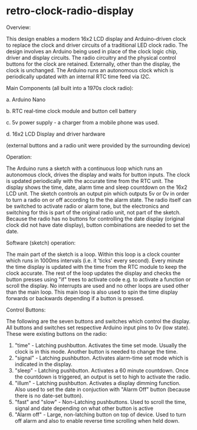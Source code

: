 # retro-clock-radio-display
Overview:

This design enables a modern 16x2 LCD display and Arduino-driven clock to replace the clock and driver circuits of a traditional LED clock radio.
The design involves an Arduino being used in place of the clock logic chip, driver and display circuits.
The radio circuitry and the physical control buttons for the clock are retained. Externally, other than the display, the clock is unchanged.
The Arduino runs an autonomous clock which is periodically updated with an internal RTC time feed via I2C.

Main Components (all built into a 1970s clock radio):

 a. Arduino Nano
 
 b. RTC real-time clock module and button cell battery
 
 c. 5v power supply - a charger from a mobile phone was used.
 
 d. 16x2 LCD Display and driver hardware

(external buttons and a radio unit were provided by the surrounding device)

Operation:

The Arduino runs a sketch with a continuous loop which runs an autonomous clock, drives the display and waits for button inputs.
The clock is updated periodically with the accurate time from the RTC unit.
The display shows the time, date, alarm time and sleep countdown on the 16x2 LCD unit. 
The sketch controls an output pin which outputs 5v or 0v in order to turn a radio on or off according to the the alarm state.
The radio itself can be switched to activate radio or alarm tone, but the electronics and switching for this is part of the original radio unit, not part of the sketch.
Because the radio has no buttons for controlling the date display (original clock did not have date display), button combinations are needed to set the date.

Software (sketch) operation:

The main part of the sketch is a loop. Within this loop is a clock counter which runs in 1000ms intervals (i.e. it 'ticks' every second). 
Every minute the time display is updated with the time from the RTC module to keep the clock accurate.
The rest of the loop updates the display and checks the button presses using "if" trees to activate code e.g. to activate a function or scroll the display. 
No interrupts are used and no other loops are used other than the main loop. This main loop is also used to spin the time display forwards or backwards depending if a button is pressed.

Control Buttons:

The following are the seven buttons and switches which control the display. All buttons and switches set 
respective Arduino input pins to 0v (low state). These were existing buttons on the radio:
1. "time" - Latching pushbutton. Activates the time set mode. Usually the clock is in this mode. Another button is needed to change the time.
2. "signal" - Latching pushbutton. Activates alarm-time set mode which is indicated in the display.
3. "sleep" - Latching pushbutton. Activates a 60 minute countdown. Once the countdown is triggered, an output is set to high to activate the radio.
4. "illum" - Latching pushbutton. Activates a display dimming function. Also used to set the date in conjuction with "Alarm Off" button (because there is no date-set button).
5. "fast" and "slow" - Non-Latching pushbuttons. Used to scroll the time, signal and date depending on what other button is active
6. "Alarm off" - Large, non-latching button on top of device. Used to turn off alarm and also to enable reverse time scrolling when held down.
